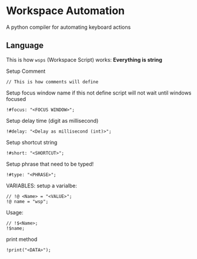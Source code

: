 # Workspace Automation
A python compiler for automating keyboard actions

## Language
This is how `wsps` (Workspace Script) works:
**Everything is string**

Setup Comment
```text
// This is how comments will define
```

Setup focus window name if this not define script will not wait until windows focused
```text
!#focus: "<FOCUS WINDOW>";
```


Setup delay time (digit as millisecond)
```text
!#delay: "<Delay as millisecond (int)>";
```

Setup shortcut string
```text
!#short: "<SHORTCUT>";
```

Setup phrase that need to be typed!
```text
!#type: "<PHRASE>";
```

VARIABLES:
setup a varialbe:
```text
// !@ <Name> = "<VALUE>";
!@ name = "wsp";
```
Usage:
```text
// !$<Name>;
!$name;
```

print method
```text
!print("<DATA>");
```
